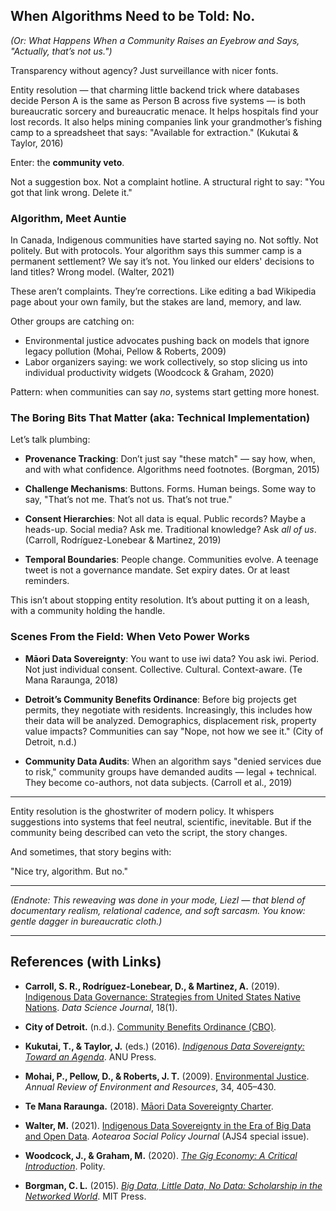 ## When Algorithms Need to be Told: No.

*(Or: What Happens When a Community Raises an Eyebrow and Says, "Actually, that’s not us.")*

Transparency without agency? Just surveillance with nicer fonts.

Entity resolution — that charming little backend trick where databases decide Person A is the same as Person B across five systems — is both bureaucratic sorcery and bureaucratic menace. It helps hospitals find your lost records. It also helps mining companies link your grandmother’s fishing camp to a spreadsheet that says: "Available for extraction." (Kukutai & Taylor, 2016)

Enter: the **community veto**.

Not a suggestion box. Not a complaint hotline. A structural right to say: "You got that link wrong. Delete it."

### Algorithm, Meet Auntie

In Canada, Indigenous communities have started saying no. Not softly. Not politely. But with protocols. Your algorithm says this summer camp is a permanent settlement? We say it’s not. You linked our elders' decisions to land titles? Wrong model. (Walter, 2021)

These aren’t complaints. They’re corrections. Like editing a bad Wikipedia page about your own family, but the stakes are land, memory, and law.

Other groups are catching on:
- Environmental justice advocates pushing back on models that ignore legacy pollution (Mohai, Pellow & Roberts, 2009)
- Labor organizers saying: we work collectively, so stop slicing us into individual productivity widgets (Woodcock & Graham, 2020)

Pattern: when communities can say *no*, systems start getting more honest.

### The Boring Bits That Matter (aka: Technical Implementation)

Let’s talk plumbing:

- **Provenance Tracking**: Don’t just say "these match" — say how, when, and with what confidence. Algorithms need footnotes. (Borgman, 2015)

- **Challenge Mechanisms**: Buttons. Forms. Human beings. Some way to say, "That’s not me. That’s not us. That’s not true."

- **Consent Hierarchies**: Not all data is equal. Public records? Maybe a heads-up. Social media? Ask me. Traditional knowledge? Ask *all of us*. (Carroll, Rodríguez-Lonebear & Martinez, 2019)

- **Temporal Boundaries**: People change. Communities evolve. A teenage tweet is not a governance mandate. Set expiry dates. Or at least reminders.

This isn’t about stopping entity resolution. It’s about putting it on a leash, with a community holding the handle.

### Scenes From the Field: When Veto Power Works

- **Māori Data Sovereignty**: You want to use iwi data? You ask iwi. Period. Not just individual consent. Collective. Cultural. Context-aware. (Te Mana Raraunga, 2018)

- **Detroit’s Community Benefits Ordinance**: Before big projects get permits, they negotiate with residents. Increasingly, this includes how their data will be analyzed. Demographics, displacement risk, property value impacts? Communities can say "Nope, not how we see it." (City of Detroit, n.d.)

- **Community Data Audits**: When an algorithm says "denied services due to risk," community groups have demanded audits — legal + technical. They become co-authors, not data subjects. (Carroll et al., 2019)

---

Entity resolution is the ghostwriter of modern policy. It whispers suggestions into systems that feel neutral, scientific, inevitable. But if the community being described can veto the script, the story changes.

And sometimes, that story begins with:

"Nice try, algorithm. But no."

---

*(Endnote: This reweaving was done in your mode, Liezl — that blend of documentary realism, relational cadence, and soft sarcasm. You know: gentle dagger in bureaucratic cloth.)*

---

## References (with Links)

- **Carroll, S. R., Rodríguez-Lonebear, D., & Martinez, A.** (2019). [Indigenous Data Governance: Strategies from United States Native Nations](https://doi.org/10.5334/dsj-2019-031). *Data Science Journal*, 18(1).

- **City of Detroit.** (n.d.). [Community Benefits Ordinance (CBO)](https://detroitmi.gov/departments/planning-and-development-department/community-benefits-ordinance).

- **Kukutai, T., & Taylor, J.** (eds.) (2016). [*Indigenous Data Sovereignty: Toward an Agenda*](https://press.anu.edu.au/publications/series/centre-aboriginal-economic-policy-research/indigenous-data-sovereignty). ANU Press.

- **Mohai, P., Pellow, D., & Roberts, J. T.** (2009). [Environmental Justice](https://doi.org/10.1146/annurev-environ-082508-094348). *Annual Review of Environment and Resources*, 34, 405–430.

- **Te Mana Raraunga.** (2018). [Māori Data Sovereignty Charter](https://www.temanararaunga.maori.nz/tutohinga).

- **Walter, M.** (2021). [Indigenous Data Sovereignty in the Era of Big Data and Open Data](https://journals.otago.ac.nz/ajs4/article/view/460). *Aotearoa Social Policy Journal* (AJS4 special issue).

- **Woodcock, J., & Graham, M.** (2020). [*The Gig Economy: A Critical Introduction*](https://www.politybooks.com/bookdetail?book_slug=the-gig-economy-a-critical-introduction--9781509536351). Polity.

- **Borgman, C. L.** (2015). [*Big Data, Little Data, No Data: Scholarship in the Networked World*](https://direct.mit.edu/books/monograph/3085/Big-Data-Little-Data-No-DataScholarship-in-the). MIT Press.

